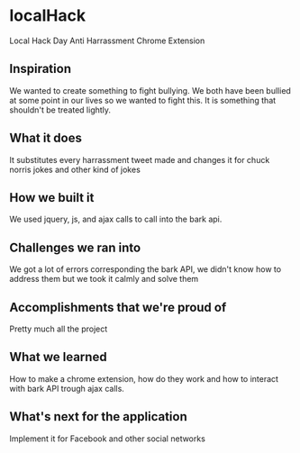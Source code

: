 # localHack
Local Hack Day Anti Harrassment Chrome Extension
## Inspiration
We wanted to create something to fight bullying. We both have been bullied at some point in our lives so we wanted to fight this. It is something that shouldn't be treated lightly.

## What it does
It substitutes every harrassment tweet made and changes it for chuck norris jokes and other kind of jokes

## How we built it
We used jquery, js, and ajax calls to call into the bark api.

## Challenges we ran into
We got a lot of errors corresponding the bark API, we didn't know how to address them but we took it calmly and solve them

## Accomplishments that we're proud of
Pretty much all the project

## What we learned
How to make a chrome extension, how do they work and how to interact with bark API trough ajax calls.

## What's next for the application
Implement it for Facebook and other social networks
